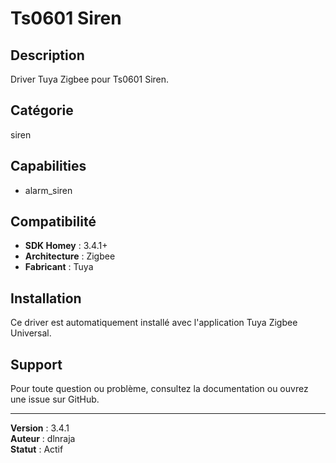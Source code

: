 # Ts0601 Siren

## Description

Driver Tuya Zigbee pour Ts0601 Siren.

## Catégorie

siren

## Capabilities

- alarm_siren

## Compatibilité

- **SDK Homey** : 3.4.1+
- **Architecture** : Zigbee
- **Fabricant** : Tuya

## Installation

Ce driver est automatiquement installé avec l'application Tuya Zigbee Universal.

## Support

Pour toute question ou problème, consultez la documentation ou ouvrez une issue sur GitHub.

---

**Version** : 3.4.1  
**Auteur** : dlnraja  
**Statut** : Actif
